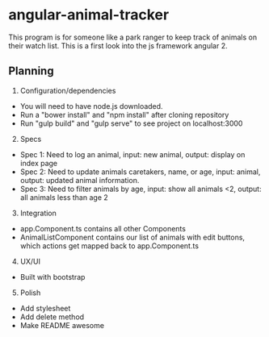 # angular-animal-tracker

This program is for someone like a park ranger to keep track of animals on their watch list. This is a first look into the js framework angular 2.

## Planning

1. Configuration/dependencies
  * You will need to have node.js downloaded.
  * Run a "bower install" and "npm install" after cloning repository
  * Run "gulp build" and "gulp serve" to see project on localhost:3000

2. Specs
  * Spec 1: Need to log an animal, input: new animal, output: display on index page
  * Spec 2: Need to update animals caretakers, name, or age, input: animal, output: updated animal information.
  * Spec 3: Need to filter animals by age, input: show all animals <2, output: all animals less than age 2

3. Integration
  * app.Component.ts contains all other Components
  * AnimalListComponent contains our list of animals with edit buttons, which actions get mapped back to app.Component.ts

4. UX/UI
  * Built with bootstrap

5. Polish
  * Add stylesheet
  * Add delete method
  * Make README awesome
